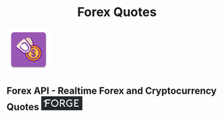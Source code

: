 <h1 align="center">Forex Quotes</h1>

<p align="left"><img src="https://github.com/BeeTrain/ForexQuotes/blob/master/app/src/main/ic_launcher-web.png" width="100" height="100"></p>

## Forex API - Realtime Forex and Cryptocurrency Quotes [![Forex API](https://github.com/BeeTrain/ForexQuotes/blob/master/media/forex_api_logo.PNG)](https://1forge.com/forex-data-api)